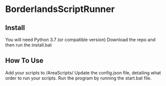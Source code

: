 
# BorderlandsScriptRunner

## Install
You will need Python 3.7 (or compatible version)
Download the repo and then run the install.bat

## How To Use
Add your scripts to /AreaScripts/
Update the config.json file, detailing what order to run your scripts.
Run the program by running the start.bat file. 


